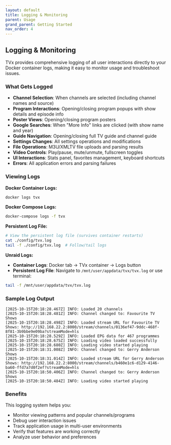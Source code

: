 ```yaml
---
layout: default
title: Logging & Monitoring
parent: Usage
grand_parent: Getting Started
nav_order: 4
---
```


## Logging & Monitoring

TVx provides comprehensive logging of all user interactions directly to your Docker container logs, making it easy to monitor usage and troubleshoot issues.

### What Gets Logged

- **Channel Selection**: When channels are selected (including channel names and source)
- **Program Interactions**: Opening/closing program popups with show details and episode info
- **Poster Views**: Opening/closing program posters
- **Google Searches**: When "More Info" links are clicked (with show name and year)
- **Guide Navigation**: Opening/closing full TV guide and channel guide
- **Settings Changes**: All settings operations and modifications
- **File Operations**: M3U/XMLTV file uploads and parsing results
- **Video Controls**: Play/pause, mute/unmute, fullscreen toggles
- **UI Interactions**: Stats panel, favorites management, keyboard shortcuts
- **Errors**: All application errors and parsing failures

### Viewing Logs

**Docker Container Logs:**

```bash
docker logs tvx
```

**Docker Compose Logs:**

```bash
docker-compose logs -f tvx
```

**Persistent Log File:**

```bash
# View the persistent log file (survives container restarts)
cat ./config/tvx.log
tail -f ./config/tvx.log  # Follow/tail logs
```

**Unraid Logs:**

- **Container Logs**: Docker tab → TVx container → Logs button
- **Persistent Log File**: Navigate to `/mnt/user/appdata/tvx/tvx.log` or use terminal:

```bash
tail -f /mnt/user/appdata/tvx/tvx.log
```

### Sample Log Output

```log
[2025-10-15T20:18:28.467Z] INFO: Loaded 20 channels
[2025-10-15T20:18:28.481Z] INFO: Channel changed to: Favourite TV Shows
[2025-10-15T20:18:28.498Z] INFO: Loaded stream URL for Favourite TV Shows: http://192.168.22.2:8000/stream/channels/0136ef47-9ddc-468f-8f81-3b9bbe9e09ba?streamMode=hls
[2025-10-15T20:18:28.529Z] INFO: Loaded EPG data for 467 programmes
[2025-10-15T20:18:28.675Z] INFO: Loading video loaded successfully
[2025-10-15T20:18:28.680Z] INFO: Loading video started playing
[2025-10-15T20:18:31.008Z] INFO: Channel changed to: Gerry Anderson Shows
[2025-10-15T20:18:31.014Z] INFO: Loaded stream URL for Gerry Anderson Shows: http://192.168.22.2:8000/stream/channels/b460e1c6-d129-4146-ba60-ffd7a7d0f2ef?streamMode=hls
[2025-10-15T20:18:50.406Z] INFO: Channel changed to: Gerry Anderson Shows
[2025-10-15T20:18:50.484Z] INFO: Loading video started playing
```

### Benefits

This logging system helps you:

- Monitor viewing patterns and popular channels/programs
- Debug user interaction issues
- Track application usage in multi-user environments
- Verify that features are working correctly
- Analyze user behavior and preferences
